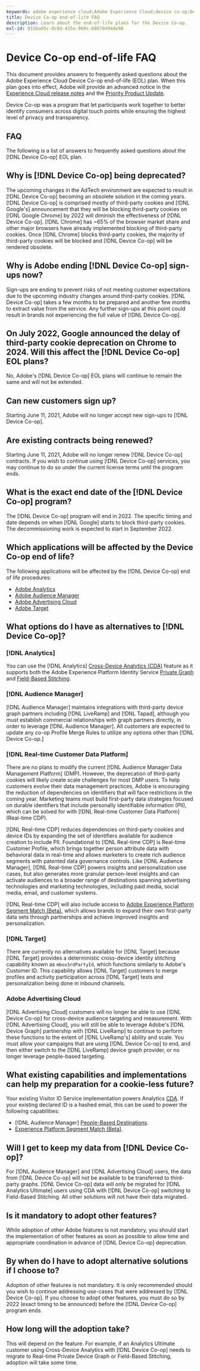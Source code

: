 ```yaml
---
keywords: adobe experience cloud;Adobe Experience Cloud;device co-op;Device Co-op;end-of-life
title: Device Co-op end-of-life FAQ
description: Learn about the end-of-life plans for the Device Co-op.
exl-id: 015ba95c-0c8d-415e-969c-b8670494de98
---
```

# Device Co-op end-of-life FAQ

This document provides answers to frequently asked questions about the Adobe Experience Cloud Device Co-op end-of-life (EOL) plan. When this plan goes into effect, Adobe will provide an advanced notice in the [Experience Cloud release notes](https://experienceleague.adobe.com/docs/release-notes/experience-cloud/current.html) and the [Priority Product Update](https://www.adobe.com/subscription/priority-product-update.html).

Device Co-op was a program that let participants work together to better identify consumers across digital touch points while ensuring the highest level of privacy and transparency.

## FAQ

The following is a list of answers to frequently asked questions about the [!DNL Device Co-op] EOL plan.

## Why is [!DNL Device Co-op] being deprecated?

The upcoming changes in the AdTech environment are expected to result in [!DNL Device Co-op] becoming an obsolete solution in the coming years. [!DNL Device Co-op] is comprised mostly of third-party cookies and [!DNL Google's] announcement that they will be blocking third-party cookies on [!DNL Google Chrome] by 2022 will diminish the effectiveness of [!DNL Device Co-op]. [!DNL Chrome] has ~65% of the browser market share and other major browsers have already implemented blocking of third-party cookies. Once [!DNL Chrome] blocks third-party cookies, the majority of third-party cookies will be blocked and [!DNL Device Co-op] will be rendered obsolete.

## Why is Adobe ending [!DNL Device Co-op] sign-ups now?

Sign-ups are ending to prevent risks of not meeting customer expectations due to the upcoming industry changes around third-party cookies. [!DNL Device Co-op] takes a few months to be prepared and another few months to extract value from the service. Any further sign-ups at this point could result in brands not experiencing the full value of [!DNL Device Co-op].

## On July 2022, Google announced the delay of third-party cookie deprecation on Chrome to 2024. Will this affect the [!DNL Device Co-op] EOL plans?

No, Adobe's [!DNL Device Co-op] EOL plans will continue to remain the same and will not be extended.

## Can new customers sign up?

Starting June 11, 2021, Adobe will no longer accept new sign-ups to [!DNL Device Co-op].

## Are existing contracts being renewed?

Starting June 11, 2021, Adobe will no longer renew [!DNL Device Co-op] contracts. If you wish to continue using [!DNL Device Co-op] services, you may continue to do so under the current license terms until the program ends.

## What is the exact end date of the [!DNL Device Co-op] program?

The [!DNL Device Co-op] program will end in 2022. The specific timing and date depends on when [!DNL Google] starts to block third-party cookies. The decommissioning work is expected to start in September 2022.

## Which applications will be affected by the Device Co-op end of life?

The following applications will be affected by the [!DNL Device Co-op] end of life procedures:

- [Adobe Analytics](https://experienceleague.adobe.com/docs/analytics.html?lang=en)
- [Adobe Audience Manager](https://experienceleague.adobe.com/docs/audience-manager/user-guide/overview/aam-overview.html?lang=en)
- [Adobe Advertising Cloud](https://experienceleague.adobe.com/docs/advertising-cloud.html?lang=en)
- [Adobe Target](https://experienceleague.adobe.com/docs/target/using/introduction/intro.html?lang=en)

## What options do I have as alternatives to [!DNL Device Co-op]?

### [!DNL Analytics]

You can use the [!DNL Analytics] [Cross-Device Analytics (CDA)](https://experienceleague.adobe.com/docs/analytics/components/cda/overview.html) feature as it supports both the Adobe Experience Platform Identity Service [Private Graph](https://experienceleague.adobe.com/docs/analytics/components/cda/device-graph.html?lang=en) and [Field-Based Stitching](https://experienceleague.adobe.com/docs/analytics/components/cda/field-based-stitching.html?lang=en).

### [!DNL Audience Manager]

[!DNL Audience Manager] maintains integrations with third-party device graph partners including [!DNL LiveRamp] and [!DNL Tapad], although you must establish commercial relationships with graph partners directly, in order to leverage [!DNL Audience Manager]. All customers are expected to update any co-op Profile Merge Rules to utilize any options other than [!DNL Device Co-op.]

### [!DNL Real-time Customer Data Platform]

There are no plans to modify the current [!DNL Audience Manager Data Management Platform] (DMP). However, the deprecation of third-party cookies will likely create scale challenges for most DMP users. To help customers evolve their data management practices, Adobe is encouraging the reduction of dependencies on identifiers that will face restrictions in the coming year. Marketing teams must build first-party data strategies focused on durable identifiers that include personally identifiable information (PII), which can be solved for with [!DNL Real-time Customer Data Platform] (Real-time CDP).

[!DNL Real-time CDP] reduces dependencies on third-party cookies and device IDs by expanding the set of identifiers available for audience creation to include PII. Foundational to [!DNL Real-time CDP] is Real-time Customer Profile, which brings together person attribute data with behavioral data in real-time and allows marketers to create rich audience segments with patented data governance controls. Like [!DNL Audience Manager], [!DNL Real-time CDP] powers insights and personalization use cases, but also generates more granular person-level insights and can activate audiences to a broader range of destinations spanning advertising technologies and marketing technologies, including paid media, social media, email, and customer systems.

[!DNL Real-time CDP] will also include access to [Adobe Experience Platform Segment Match (Beta)](https://experienceleague.adobe.com/docs/experience-platform/segmentation/ui/segment-match/overview.html?lang=en), which allows brands to expand their own first-party data sets through partnerships and achieve improved insights and personalization.

### [!DNL Target]

There are currently no alternatives available for [!DNL Target] because [!DNL Target] provides a deterministic cross-device identity stitching capability known as `mbox3rdPartyId`, which functions similarly to Adobe's Customer ID. This capability allows [!DNL Target] customers to merge profiles and activity participation across [!DNL Target] tests and personalization being done in inbound channels.

### Adobe Advertising Cloud

[!DNL Advertising Cloud] customers will no longer be able to use [!DNL Device Co-op] for cross-device audience targeting and measurement. With [!DNL Advertising Cloud], you will still be able to leverage Adobe's [!DNL Device Graph] partnership with [!DNL LiveRamp] to continue to perform these functions to the extent of [!DNL LiveRamp's] ability and scale. You must allow your campaigns that are using [!DNL Device Co-op] to end, and then either switch to the [!DNL LiveRamp] device graph provider, or no longer leverage people-based targeting.

## What existing capabilities and implementations can help my preparation for a cookie-less future?

Your existing Visitor ID Service implementation powers Analytics [CDA](https://experienceleague.adobe.com/docs/analytics/components/cda/overview.html). If your existing declared ID is a hashed email, this can be used to power the following capabilities:

- [!DNL Audience Manager] [People-Based Destinations](https://experienceleague.adobe.com/docs/audience-manager/user-guide/features/destinations/people-based/people-based-destinations-overview.html).
- [Experience Platform Segment Match (Beta)](https://experienceleague.adobe.com/docs/experience-platform/segmentation/ui/segment-match/overview.html?lang=en).

## Will I get to keep my data from [!DNL Device Co-op]?

For [!DNL Audience Manager] and [!DNL Advertising Cloud] users, the data from [!DNL Device Co-op] will not be available to be transferred to third-party graphs. [!DNL Device Co-op] data will only be migrated for [!DNL Analytics Ultimate] users using CDA with [!DNL Device Co-op] switching to Field-Based Stitching. All other solutions will not have their data migrated.

## Is it mandatory to adopt other features?

While adoption of other Adobe features is not mandatory, you should start the implementation of other features as soon as possible to allow time and appropriate coordination in advance of [!DNL Device Co-op] deprecation.

## By when do I have to adopt alternative solutions if I choose to?

Adoption of other features is not mandatory. It is only recommended should you wish to continue addressing use-cases that were addressed by [!DNL Device Co-op]. If you choose to adopt other features, you must do so by 2022 (exact timing to be announced) before the [!DNL Device Co-op] program ends.

## How long will the adoption take?

This will depend on the feature. For example, if an Analytics Ultimate customer using Cross-Device Analytics with [!DNL Device Co-op] needs to migrate to Real-time Private Device Graph or Field-Based Stitching, adoption will take some time.
